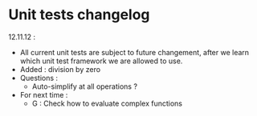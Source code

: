 # Unit tests changelog

12.11.12 :
- All current unit tests are subject to future changement, after we learn which unit test framework we are allowed to use.
- Added : division by zero
- Questions : 
    - Auto-simplify at all operations ?
- For next time :
    - G : Check how to evaluate complex functions
